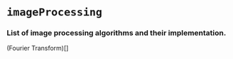 # `imageProcessing`
### List of image processing algorithms and their implementation.
(Fourier Transform)[]
